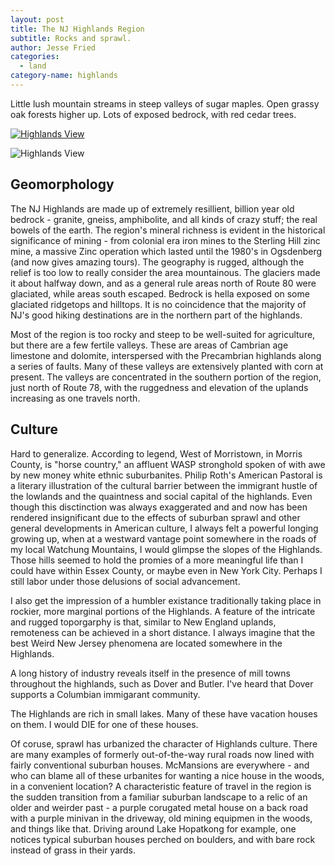 ```yaml
---
layout: post
title: The NJ Highlands Region
subtitle: Rocks and sprawl.
author: Jesse Fried
categories:
  - land
category-name: highlands
---
```


Little lush mountain streams in steep valleys of sugar maples. Open grassy oak forests higher up. Lots of exposed bedrock, with red cedar trees.

<a href="{{ site.url }}/images/highlands-view.JPG"><img src="{{ site.url }}/images/highlands-view-800.jpg" alt="Highlands View" /></a>

<img src="{{ site.url }}/images/highlands-view.JPG" alt="Highlands View" />

## Geomorphology

The NJ Highlands are made up of extremely resillient, billion year old bedrock - granite, gneiss, amphibolite, and all kinds of crazy stuff; the real bowels of the earth. The region's mineral richness is evident in the historical significance of mining - from colonial era iron mines to the Sterling Hill zinc mine, a massive Zinc operation which lasted until the 1980's in Ogsdenberg (and now gives amazing tours). The geography is rugged, although the relief is too low to really consider the area mountainous. The glaciers made it about halfway down, and as a general rule areas north of Route 80 were glaciated, while areas south escaped. Bedrock is hella exposed on some glaciated ridgetops and hilltops. It is no coincidence that the majority of NJ's good hiking destinations are in the northern part of the highlands.

Most of the region is too rocky and steep to be well-suited for agriculture, but there are a few fertile valleys. These are areas of Cambrian age limestone and dolomite, interspersed with the Precambrian highlands along a series of faults. Many of these valleys are extensively planted with corn at present. The valleys are concentrated in the southern portion of the region, just north of Route 78, with the ruggedness and elevation of the uplands increasing as one travels north.

## Culture

Hard to generalize. According to legend, West of Morristown, in Morris County, is "horse country," an affluent WASP stronghold spoken of with awe by new money white ethnic suburbanites. Philip Roth's American Pastoral is a literary illustration of the cultural barrier between the immigrant hustle of the lowlands and the quaintness and social capital of the highlands. Even though this disctinction was always exaggerated and and now has been rendered insignificant due to the effects of suburban sprawl and other general developments in American culture, I always felt a powerful longing growing up, when at a westward vantage point somewhere in the roads of my local Watchung Mountains, I would glimpse the slopes of the Highlands. Those hills seemed to hold the promies of a more meaningful life than I could have within Essex County, or maybe even in New York City. Perhaps I still labor under those delusions of social advancement.

I also get the impression of a humbler existance traditionally taking place in rockier, more marginal portions of the Highlands. A feature of the intricate and rugged toporgarphy is that, similar to New England uplands, remoteness can be achieved in a short distance. I always imagine that the best Weird New Jersey phenomena are located somewhere in the Highlands.

A long history of industry reveals itself in the presence of mill towns throughout the highlands, such as Dover and Butler. I've heard that Dover supports a Columbian immigarant community.

The Highlands are rich in small lakes. Many of these have vacation houses on them. I would DIE for one of these houses.

Of coruse, sprawl has urbanized the character of Highlands culture. There are many examples of formerly out-of-the-way rural roads now lined with fairly conventional suburban houses. McMansions are everywhere - and who can blame all of these urbanites for wanting a nice house in the woods, in a convenient location? A characteristic feature of travel in the region is the sudden transition from a familiar suburban landscape to a relic of an older and weirder past - a purple corugated metal house on a back road with a purple minivan in the driveway, old mining equipmen in the woods, and things like that. Driving around Lake Hopatkong for example, one notices typical suburban houses perched on boulders, and with bare rock instead of grass in their yards.
